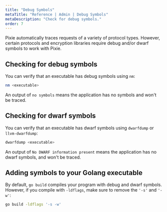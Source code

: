 ```yaml
---
title: "Debug Symbols"
metaTitle: "Reference | Admin | Debug Symbols"
metaDescription: "Check for debug symbols."
order: 7
---
```


Pixie automatically traces requests of a variety of protocol types. However, certain protocols and encryption libraries require debug and/or dwarf symbols to work with Pixie.

## Checking for debug symbols

You can verify that an executable has debug symbols using `nm`:

```bash
nm <executable>
```

An output of `no symbols` means the application has no symbols and won't be traced.

## Checking for dwarf symbols

You can verify that an executable has dwarf symbols using `dwarfdump` or `llvm-dwarfdump`:

```bash
dwarfdump <executable>

```

An output of `No DWARF information present` means the application has no dwarf symbols, and won't be traced.

## Adding symbols to your Golang executable

By default, `go build` compiles your program with debug and dwarf symbols. However, if you compile with `-ldflags`, make sure to remove the `'-s'` and `'-w'`:

```bash
go build -ldflags '-s -w'
```
